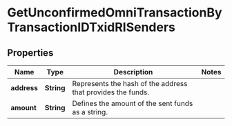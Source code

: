

# GetUnconfirmedOmniTransactionByTransactionIDTxidRISenders


## Properties

Name | Type | Description | Notes
------------ | ------------- | ------------- | -------------
**address** | **String** | Represents the hash of the address that provides the funds. | 
**amount** | **String** | Defines the amount of the sent funds as a string. | 



